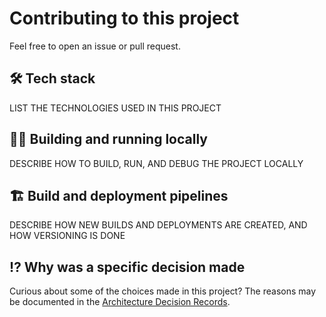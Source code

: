 # Contributing to this project

Feel free to open an issue or pull request.

## 🛠 Tech stack

LIST THE TECHNOLOGIES USED IN THIS PROJECT

## 🏃‍♂️ Building and running locally

DESCRIBE HOW TO BUILD, RUN, AND DEBUG THE PROJECT LOCALLY

## 🏗 Build and deployment pipelines

DESCRIBE HOW NEW BUILDS AND DEPLOYMENTS ARE CREATED, AND HOW VERSIONING IS DONE

## ⁉ Why was a specific decision made

Curious about some of the choices made in this project?
The reasons may be documented in the [Architecture Decision Records](/docs/ArchitectureDecisionRecords/).
